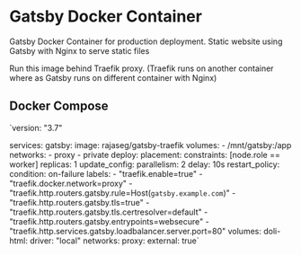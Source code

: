 # Gatsby Docker Container

Gatsby Docker Container for production deployment. Static website using Gatsby with Nginx to serve static files

Run this image behind Traefik proxy. (Traefik runs on another container where as Gatsby runs on different container with Nginx)

## Docker Compose

`version: "3.7"

services:
    gatsby:
    image: rajaseg/gatsby-traefik
    volumes:
      - /mnt/gatsby:/app
    networks:
        - proxy
        - private
    deploy:
         placement:
             constraints: [node.role == worker]
         replicas: 1
         update_config:
              parallelism: 2
              delay: 10s
          restart_policy:
              condition: on-failure
          labels:
             - "traefik.enable=true"
             - "traefik.docker.network=proxy"
             - "traefik.http.routers.gatsby.rule=Host(`gatsby.example.com`)"
             - "traefik.http.routers.gatsby.tls=true"
             - "traefik.http.routers.gatsby.tls.certresolver=default"
             - "traefik.http.routers.gatsby.entrypoints=websecure"
             - "traefik.http.services.gatsby.loadbalancer.server.port=80"
volumes:
  doli-html:
    driver: "local"
networks:
  proxy:
    external: true`
